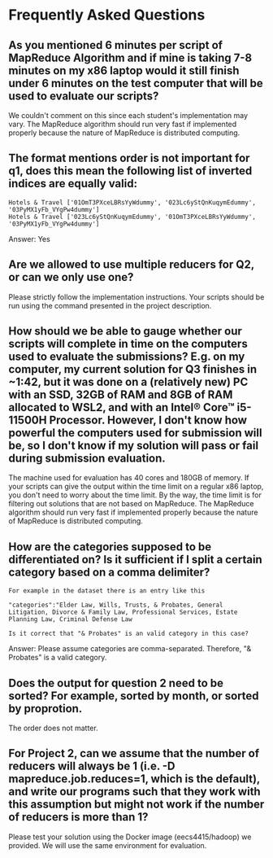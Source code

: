 # Frequently Asked Questions
## As you mentioned 6 minutes per script of MapReduce Algorithm and if mine is taking 7-8 minutes on my x86 laptop would it still finish under 6 minutes on the test computer that will be used to evaluate our scripts?
We couldn't comment on this since each student's implementation may vary. The MapReduce algorithm should run very fast if implemented properly because the nature of MapReduce is distributed computing.
## The format mentions order is not important for q1, does this mean the following list of inverted indices are equally valid:
```
Hotels & Travel ['01OmT3PXceLBRsYyWdummy', '023Lc6yStQnKuqymEdummy', '03PyMX1yFb_VYgPw4dummy']
Hotels & Travel ['023Lc6yStQnKuqymEdummy', '01OmT3PXceLBRsYyWdummy', '03PyMX1yFb_VYgPw4dummy']
```
Answer: Yes
## Are we allowed to use multiple reducers for Q2, or can we only use one?
Please strictly follow the implementation instructions. Your scripts should be run using the command presented in the project description.

## How should we be able to gauge whether our scripts will complete in time on the computers used to evaluate the submissions? E.g. on my computer, my current solution for Q3 finishes in ~1:42, but it was done on a (relatively new) PC with an SSD, 32GB of RAM and 8GB of RAM allocated to WSL2, and with an Intel® Core™ i5-11500H Processor. However, I don't know how powerful the computers used for submission will be, so I don't know if my solution will pass or fail during submission evaluation.
The machine used for evaluation has 40 cores and 180GB of memory. If your scripts can give the output within the time limit on a regular x86 laptop, you don't need to worry about the time limit. 
By the way, the time limit is for filtering out solutions that are not based on MapReduce. The MapReduce algorithm should run very fast if implemented properly because the nature of MapReduce is distributed computing.

## How are the categories supposed to be differentiated on? Is it sufficient if I split a certain category based on a comma delimiter? 
```
For example in the dataset there is an entry like this

"categories":"Elder Law, Wills, Trusts, & Probates, General Litigation, Divorce & Family Law, Professional Services, Estate Planning Law, Criminal Defense Law

Is it correct that "& Probates" is an valid category in this case?
```
Answer: Please assume categories are comma-separated. Therefore, "& Probates" is a valid category.

## Does the output for question 2 need to be sorted? For example, sorted by month, or sorted by proprotion.
The order does not matter.

## For Project 2, can we assume that the number of reducers will always be 1 (i.e. -D mapreduce.job.reduces=1, which is the default), and write our programs such that they work with this assumption but might not work if the number of reducers is more than 1?
Please test your solution using the Docker image (eecs4415/hadoop) we provided. We will use the same environment for evaluation.
